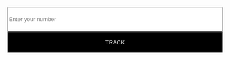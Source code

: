 <body>
<div class="container mt__60 mb__60"><div style="margin-top: 10px; margin-bottom: 20px;">

<!--Tracking number input box.--> <input class="Form__Input" type="text" placeholder="Enter your number" id="YQNum" maxlength="50" style="width: 100%; height: 57px;"> <!--The button is used to call script method.--> <input class="Button" style="background: #000; border-radius: 0; width: 100%; height: 50px; margin-left: 0px; color: #fff;" type="button" value="TRACK" onclick="doTrack()"> <!--Container to display the tracking result.-->

<div id="YQContainer"></div>

<!--Script code can be put in the bottom of the page, wait until the page is loaded then execute.-->

<script type="text/javascript" src="//www.17track.net/externalcall.js"></script>

<script type="text/javascript">// <![CDATA[

function doTrack() {

     var num = document.getElementById("YQNum").value;

     if(num===""){

         alert("Enter your number.");

         return;

     }

     YQV5.trackSingle({

         //Required, Specify the container ID of the carrier content.

         YQ_ContainerId:"YQContainer",

         //Optional, specify tracking result height, max height 800px, default is 560px.

         YQ_Height:560,

         //Optional, select carrier, default to auto identify.

         YQ_Fc:"0",

         //Optional, specify UI language, default language is automatically detected based on the browser settings.

         YQ_Lang:"en",

         //Required, specify the number needed to be tracked.

         YQ_Num:num

     });

 }

// ]]></script>

</div></div>
</body>
